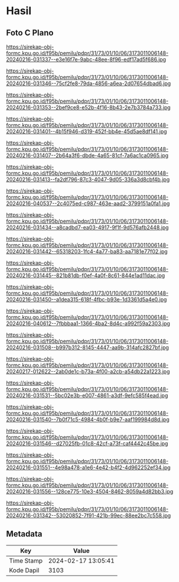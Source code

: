 # Hasil

## Foto C Plano

https://sirekap-obj-formc.kpu.go.id/f95b/pemilu/pdpr/31/73/01/10/06/3173011006148-20240216-031337--e3e16f7e-9abc-48ee-8f96-edf17ad5f686.jpg

https://sirekap-obj-formc.kpu.go.id/f95b/pemilu/pdpr/31/73/01/10/06/3173011006148-20240216-031346--75cf2fe8-79da-4856-a6ea-2d07654dbad6.jpg

https://sirekap-obj-formc.kpu.go.id/f95b/pemilu/pdpr/31/73/01/10/06/3173011006148-20240216-031353--2bef9ce8-e52b-4f16-8b43-2e7b3784a733.jpg

https://sirekap-obj-formc.kpu.go.id/f95b/pemilu/pdpr/31/73/01/10/06/3173011006148-20240216-031401--4b15f946-d319-452f-bb4e-45d5ae8df141.jpg

https://sirekap-obj-formc.kpu.go.id/f95b/pemilu/pdpr/31/73/01/10/06/3173011006148-20240216-031407--2b64a3f6-dbde-4a65-81cf-7a6ac1ca0965.jpg

https://sirekap-obj-formc.kpu.go.id/f95b/pemilu/pdpr/31/73/01/10/06/3173011006148-20240216-031413--fa2df796-87c3-4047-9d05-336a3d8cbf4b.jpg

https://sirekap-obj-formc.kpu.go.id/f95b/pemilu/pdpr/31/73/01/10/06/3173011006148-20240216-040537--2c4075ed-c987-463e-aad2-3799151a0fa1.jpg

https://sirekap-obj-formc.kpu.go.id/f95b/pemilu/pdpr/31/73/01/10/06/3173011006148-20240216-031434--a8cadbd7-ea03-4917-9f1f-9d576afb2448.jpg

https://sirekap-obj-formc.kpu.go.id/f95b/pemilu/pdpr/31/73/01/10/06/3173011006148-20240216-031442--65318203-1fc4-4a77-ba83-aa7181e77f02.jpg

https://sirekap-obj-formc.kpu.go.id/f95b/pemilu/pdpr/31/73/01/10/06/3173011006148-20240216-031445--821b81db-f0ef-4a0f-8c61-844e1ad11dac.jpg

https://sirekap-obj-formc.kpu.go.id/f95b/pemilu/pdpr/31/73/01/10/06/3173011006148-20240216-031450--a1dea315-618f-4fbc-b93e-1d3361d5a4e0.jpg

https://sirekap-obj-formc.kpu.go.id/f95b/pemilu/pdpr/31/73/01/10/06/3173011006148-20240216-040612--7fbbbaa1-1366-4ba2-8d4c-a992f59a2303.jpg

https://sirekap-obj-formc.kpu.go.id/f95b/pemilu/pdpr/31/73/01/10/06/3173011006148-20240216-031508--b997b312-8145-4447-aa9b-314afc2827bf.jpg

https://sirekap-obj-formc.kpu.go.id/f95b/pemilu/pdpr/31/73/01/10/06/3173011006148-20240217-012622--2ab0de1c-b73a-4f00-a2cb-a54db22a1223.jpg

https://sirekap-obj-formc.kpu.go.id/f95b/pemilu/pdpr/31/73/01/10/06/3173011006148-20240216-031531--5bc02e3b-e007-4861-a3df-9efc585f4ead.jpg

https://sirekap-obj-formc.kpu.go.id/f95b/pemilu/pdpr/31/73/01/10/06/3173011006148-20240216-031540--7b0f71c5-4984-4b0f-b9e7-aaf199984d8d.jpg

https://sirekap-obj-formc.kpu.go.id/f95b/pemilu/pdpr/31/73/01/10/06/3173011006148-20240216-031546--d27025fb-01c8-42cf-a73f-caf4442c45be.jpg

https://sirekap-obj-formc.kpu.go.id/f95b/pemilu/pdpr/31/73/01/10/06/3173011006148-20240216-031551--4e98a478-a1e6-4e42-b4f2-4d962252ef34.jpg

https://sirekap-obj-formc.kpu.go.id/f95b/pemilu/pdpr/31/73/01/10/06/3173011006148-20240216-031556--128ce775-10e3-4504-8462-8059a4d82bb3.jpg

https://sirekap-obj-formc.kpu.go.id/f95b/pemilu/pdpr/31/73/01/10/06/3173011006148-20240216-031342--53020852-7f91-421b-99ec-88ee2bc7c558.jpg


## Metadata

| Key        | Value               |
| ---------- | ------------------- |
| Time Stamp | 2024-02-17 13:05:41 |
| Kode Dapil | 3103                |



